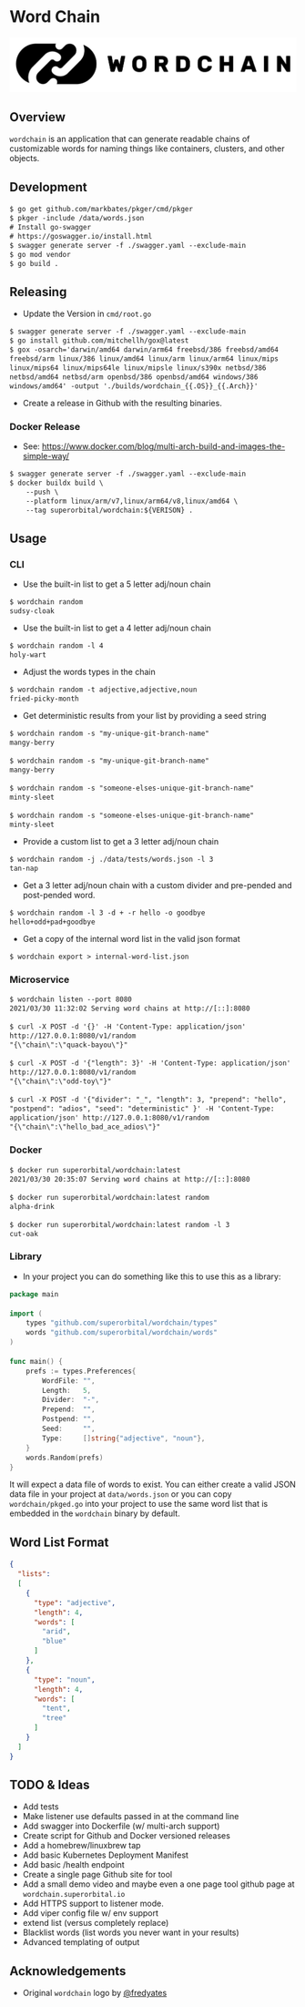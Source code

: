 # Word Chain

![wordchain](./images/wordchain-black_on_white_cropped.png)

## Overview

`wordchain` is an application that can generate readable chains of customizable words for naming things like containers, clusters, and other objects.

## Development

```shell
$ go get github.com/markbates/pkger/cmd/pkger
$ pkger -include /data/words.json
# Install go-swagger
# https://goswagger.io/install.html
$ swagger generate server -f ./swagger.yaml --exclude-main
$ go mod vendor
$ go build .
```

## Releasing

* Update the Version in `cmd/root.go`

```shell
$ swagger generate server -f ./swagger.yaml --exclude-main
$ go install github.com/mitchellh/gox@latest
$ gox -osarch='darwin/amd64 darwin/arm64 freebsd/386 freebsd/amd64 freebsd/arm linux/386 linux/amd64 linux/arm linux/arm64 linux/mips linux/mips64 linux/mips64le linux/mipsle linux/s390x netbsd/386 netbsd/amd64 netbsd/arm openbsd/386 openbsd/amd64 windows/386 windows/amd64' -output './builds/wordchain_{{.OS}}_{{.Arch}}'
```

* Create a release in Github with the resulting binaries.

### Docker Release

* See: https://www.docker.com/blog/multi-arch-build-and-images-the-simple-way/

```shell
$ swagger generate server -f ./swagger.yaml --exclude-main
$ docker buildx build \
    --push \
    --platform linux/arm/v7,linux/arm64/v8,linux/amd64 \
    --tag superorbital/wordchain:${VERISON} .
```

## Usage

### CLI

* Use the built-in list to get a 5 letter adj/noun chain

```shell
$ wordchain random
sudsy-cloak
```

* Use the built-in list to get a 4 letter adj/noun chain

```shell
$ wordchain random -l 4
holy-wart
```

* Adjust the words types in the chain

```shell
$ wordchain random -t adjective,adjective,noun
fried-picky-month
```

* Get deterministic results from your list by providing a seed string

```shell
$ wordchain random -s "my-unique-git-branch-name"
mangy-berry

$ wordchain random -s "my-unique-git-branch-name"
mangy-berry

$ wordchain random -s "someone-elses-unique-git-branch-name"
minty-sleet

$ wordchain random -s "someone-elses-unique-git-branch-name"
minty-sleet
```

* Provide a custom list to get a 3 letter adj/noun chain

```shell
$ wordchain random -j ./data/tests/words.json -l 3
tan-nap
```

* Get a 3 letter adj/noun chain with a custom divider and pre-pended and post-pended word.

```shell
$ wordchain random -l 3 -d + -r hello -o goodbye
hello+odd+pad+goodbye
```

* Get a copy of the internal word list in the valid json format

```shell
$ wordchain export > internal-word-list.json
```

### Microservice

```shell
$ wordchain listen --port 8080
2021/03/30 11:32:02 Serving word chains at http://[::]:8080

$ curl -X POST -d '{}' -H 'Content-Type: application/json' http://127.0.0.1:8080/v1/random
"{\"chain\":\"quack-bayou\"}"

$ curl -X POST -d '{"length": 3}' -H 'Content-Type: application/json' http://127.0.0.1:8080/v1/random
"{\"chain\":\"odd-toy\"}"

$ curl -X POST -d '{"divider": "_", "length": 3, "prepend": "hello", "postpend": "adios", "seed": "deterministic" }' -H 'Content-Type: application/json' http://127.0.0.1:8080/v1/random
"{\"chain\":\"hello_bad_ace_adios\"}"
```

### Docker

```shell
$ docker run superorbital/wordchain:latest
2021/03/30 20:35:07 Serving word chains at http://[::]:8080

$ docker run superorbital/wordchain:latest random
alpha-drink

$ docker run superorbital/wordchain:latest random -l 3
cut-oak
```

### Library

* In your project you can do something like this to use this as a library:

```go
package main

import (
	types "github.com/superorbital/wordchain/types"
	words "github.com/superorbital/wordchain/words"
)

func main() {
	prefs := types.Preferences{
		WordFile: "",
		Length:   5,
		Divider:  "-",
		Prepend:  "",
		Postpend: "",
		Seed:     "",
		Type:     []string{"adjective", "noun"},
	}
	words.Random(prefs)
}
```

It will expect a data file of words to exist. You can either create a valid JSON data file in your project at `data/words.json` or you can copy `wordchain/pkged.go` into your project to use the same word list that is embedded in the `wordchain` binary by default.

## Word List Format

```json
{
  "lists":
  [
    {
      "type": "adjective",
      "length": 4,
      "words": [
        "arid",
        "blue"
      ]
    },
    {
      "type": "noun",
      "length": 4,
      "words": [
        "tent",
        "tree"
      ]
    }
  ]
}
```

## TODO & Ideas

* Add tests
* Make listener use defaults passed in at the command line
* Add swagger into Dockerfile (w/ multi-arch support)
* Create script for Github and Docker versioned releases
* Add a homebrew/linuxbrew tap
* Add basic Kubernetes Deployment Manifest
* Add basic /health endpoint
* Create a single page Github site for tool
* Add a small demo video and maybe even a one page tool github page at `wordchain.superorbital.io`
* Add HTTPS support to listener mode.
* Add viper config file w/ env support
* extend list (versus completely replace)
* Blacklist words (list words you never want in your results)
* Advanced templating of output

## Acknowledgements

* Original `wordchain` logo by [@fredyates](https://github.com/fredyates)
